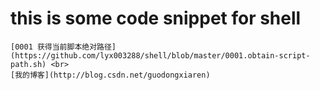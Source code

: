 
# this is some code snippet for shell


    [0001 获得当前脚本绝对路径](https://github.com/lyx003288/shell/blob/master/0001.obtain-script-path.sh) <br>
    [我的博客](http://blog.csdn.net/guodongxiaren)  
